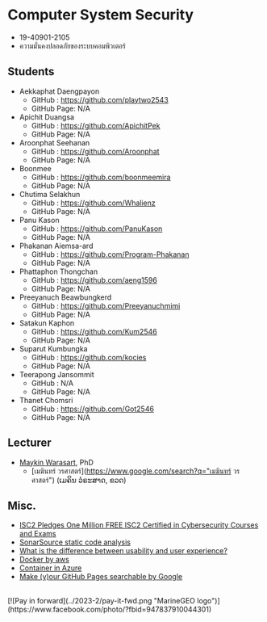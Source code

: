 # Computer System Security
+ 19-40901-2105
+ ความมั่นคงปลอดภัยของระบบคอมพิวเตอร์

## Students
+ Aekkaphat Daengpayon
    + GitHub : https://github.com/playtwo2543
    + GitHub Page: N/A
+ Apichit Duangsa
    + GitHub : https://github.com/ApichitPek
    + GitHub Page: N/A
+ Aroonphat Seehanan
    + GitHub : https://github.com/Aroonphat
    + GitHub Page: N/A
+ Boonmee
    + GitHub : https://github.com/boonmeemira
    + GitHub Page: N/A
+ Chutima Selakhun
    + GitHub : https://github.com/Whalienz
    + GitHub Page: N/A
+ Panu Kason
    + GitHub : https://github.com/PanuKason
    + GitHub Page: N/A
+ Phakanan Aiemsa-ard
    + GitHub : https://github.com/Program-Phakanan
    + GitHub Page: N/A
+ Phattaphon Thongchan
    + GitHub : https://github.com/aeng1596
    + GitHub Page: N/A
+ Preeyanuch Beawbungkerd
    + GitHub : https://github.com/Preeyanuchmimi
    + GitHub Page: N/A
+ Satakun Kaphon
    + GitHub : https://github.com/Kum2546
    + GitHub Page: N/A
+ Suparut Kumbungka
    + GitHub : https://github.com/kocies
    + GitHub Page: N/A
+ Teerapong Jansommit
    + GitHub : N/A
    + GitHub Page: N/A
+ Thanet Chomsri
    + GitHub : https://github.com/Got2546
    + GitHub Page: N/A

## Lecturer
+ [Maykin Warasart](https://www.google.com/search?q="Maykin+Warasart"), PhD
    + [เมฆินทร์ วรศาสตร์](https://www.google.com/search?q="เมฆินทร์ วรศาสตร์") (ເມຄິນ ວໍຣະສາດ, ຂວດ)

## Misc.
+ [ISC2 Pledges One Million FREE ISC2 Certified in Cybersecurity Courses and Exams](https://www.isc2.org/landing/1mcc)
+ [SonarSource static code analysis](https://rules.sonarsource.com/)
+ [What is the difference between usability and user experience?](https://www.facebook.com/photo?fbid=752443273561861)
+ [Docker by aws](https://aws.amazon.com/th/docker/)
+ [Container in Azure](https://learn.microsoft.com/en-us/training/paths/administer-containers-in-azure/)
+ [Make (y)our GitHub Pages searchable by Google](https://yossieliaz.medium.com/how-to-make-your-github-pages-website-searchable-by-google-c6f481ca3a19)

<br>
[![Pay in forward](../2023-2/pay-it-fwd.png "MarineGEO logo")](https://www.facebook.com/photo/?fbid=947837910044301)
